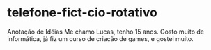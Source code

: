 # telefone-fict-cio-rotativo
Anotação de Idéias
Me chamo Lucas, tenho 15 anos. Gosto muito de  informática, já fiz um curso de criação de games, e gostei muito.
